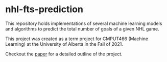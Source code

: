 # nhl-fts-prediction

This repository holds implementations of several machine learning models and algorithms to predict the total number of goals of a given NHL game.

This project was created as a term project for CMPUT466 (Machine Learning) at the University of Alberta in the Fall of 2021. 


Checkout the [paper](https://github.com/oscjaimes/nhl-fts-prediction/blob/main/project_report.pdf) for a detailed outline of the project.

